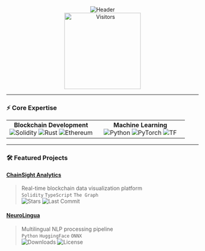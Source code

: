 <div align="center">
  <img src="https://readme-typing-svg.demolab.com?font=Fira+Code&size=26&duration=3000&pause=500&color=7F5AF0&center=true&vCenter=true&width=500&height=50&lines=Hello+World!;I'm+Neo+Mlet;Building+Web3+%26+AI+Solutions" alt="Header">
  <br>
  <img src="https://count.getloli.com/get/@neomlet?theme=moebooru" alt="Visitors" width="200">
</div>

---

### ⚡ **Core Expertise**

<table align="center">
  <tr>
    <td align="center" width="50%">
      <strong>Blockchain Development</strong><br>
      <img src="https://img.shields.io/badge/-Solidity-363636?style=flat&logo=solidity" alt="Solidity">
      <img src="https://img.shields.io/badge/-Rust-000000?style=flat&logo=rust" alt="Rust">
      <img src="https://img.shields.io/badge/-Ethereum-3C3C3D?style=flat&logo=ethereum" alt="Ethereum">
    </td>
    <td align="center" width="50%">
      <strong>Machine Learning</strong><br>
      <img src="https://img.shields.io/badge/-Python-3776AB?style=flat&logo=python" alt="Python">
      <img src="https://img.shields.io/badge/-PyTorch-EE4C2C?style=flat&logo=pytorch" alt="PyTorch">
      <img src="https://img.shields.io/badge/-TensorFlow-FF6F00?style=flat&logo=tensorflow" alt="TF">
    </td>
  </tr>
</table>

---

### 🛠 **Featured Projects**

#### [ChainSight Analytics](https://github.com/neomlet/chainsight)
> Real-time blockchain data visualization platform  
> `Solidity` `TypeScript` `The Graph`  
> ![Stars](https://img.shields.io/github/stars/neomlet/chainsight?style=flat-square)
> ![Last Commit](https://img.shields.io/github/last-commit/neomlet/chainsight?color=blue)

#### [NeuroLingua](https://github.com/neomlet/neurolingua)
> Multilingual NLP processing pipeline  
> `Python` `HuggingFace` `ONNX`  
> ![Downloads](https://img.shields.io/pypi/dm/neurolingua?color=green)
> ![License](https://img.shields.io/github/license/neomlet/neurolingua)
